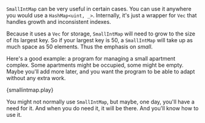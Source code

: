 `SmallIntMap` can be very useful in certain cases. 
You can use it anywhere you would use a `HashMap<uint, _>`. 
Internally, it's just a wrapper for `Vec` 
that handles growth and inconsistent indexes.

Because it uses a `Vec` for storage, 
`SmallIntMap` will need to grow to the size of its largest key. 
So if your largest key is 50, 
a `SmallIntMap` will take up as much space as 50 elements. 
Thus the emphasis on *small*.

Here's a good example: 
a program for managing a small apartment complex. 
Some apartments might be occupied, some might be empty. 
Maybe you'll add more later, 
and you want the program to be able to adapt without any extra work. 

{smallintmap.play}

You might not normally use `SmallIntMap`, 
but maybe, one day, you'll have a need for it. 
And when you do need it, it will be there. And you'll know how to use it.
